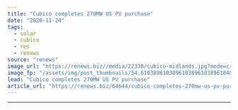 ```yaml
---
title: "Cubico completes 270MW US PV purchase"
date: "2020-11-24"
tags: 
  - solar
  - cubico
  - res
  - renews
source: "renews"
image_url: "https://renews.biz//media/22338/cubico-midlands.jpg?mode=crop&width=770&heightratio=0.6103896103896103896103896104&slimmage=true"
image_fp: "/assets/img/post_thumbnails/54.6103896103896103896103896104&slimmage=true"
lead: "Cubico completes 270MW US PV purchase"
article_url: "https://renews.biz/64644/cubico-completes-270mw-us-pv-purchase/"
---
```


---
